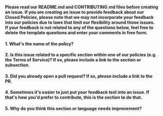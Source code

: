 **Please read our README.md and CONTRIBUTING.md files before creating an issue. If you are creating an issue to provide feedback about our Closed Policies, please note that we may not incorporate your feedback into our policies due to laws that limit our flexibility around those issues. If your feedback is not related to any of the questions below, feel free to delete the template questions and enter your comments in free form.**

#### 1. What's the name of the policy?

#### 2. Is this issue related to a specific section within one of our policies (e.g. the Terms of Service)? If so, please include a link to the section or subsection.

#### 3. Did you already open a pull request? If so, please include a link to the PR.

#### 4. Sometimes it's easier to just put your feedback text into an issue. If that's how you'd prefer to contribute, this is the section to do that.

#### 5. Why do you think this section or language needs improvement?
